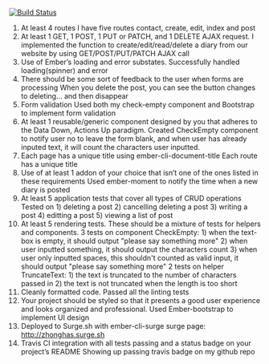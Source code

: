 [![Build Status](https://travis-ci.org/itp404-fall-2018/ember-crud.svg?branch=master)](https://travis-ci.org/itp404-fall-2018/ember-crud)

1) At least 4 routes
    I have five routes contact, create, edit, index and post
2) At least 1 GET, 1 POST, 1 PUT or PATCH, and 1 DELETE AJAX request.
    I implemented the function to create/edit/read/delete a diary from our website by using GET/POST/PUT/PATCH AJAX call
3) Use of Ember’s loading and error substates.
    Successfully handled loading(spinner) and error
4) There should be some sort of feedback to the user when forms are processing
    When you delete the post, you can see the button changes to deleting... and then disappear
5) Form validation
    Used both my check-empty component and Bootstrap to implement form validation
6) At least 1 reusable/generic component designed by you that adheres to the Data Down, Actions Up paradigm.
    Created CheckEmpty component to notify user no to leave the form blank, and when user has already inputed text, it will
    count the characters user inputted.
7) Each page has a unique title using ember-cli-document-title
    Each route has a unique title
8) Use of at least 1 addon of your choice that isn’t one of the ones listed in these requirements
    Used ember-moment to notify the time when a new diary is posted
9) At least 5 application tests that cover all types of CRUD operations
    Tested on 1) deleting a post 2) cancelling deleting a post 3) writing a post 4) editting a post 5) viewing a list of post
10) At least 5 rendering tests. These should be a mixture of tests for helpers and components.
    3 tests on component CheckEmpty:
                1) when the text-box is empty, it should output "please say something more"
                2) when user inputted something, it should output the characters count
                3) when user only inputted spaces, this shouldn't counted as valid input, it should output "please say something more"
    2 tests on helper TruncateText:
                1) the text is truncated to the number of characters passed in
                2) the text is not truncated when the length is too short
11) Cleanly formatted code.
    Passed all the linting tests
12) Your project should be styled so that it presents a good user experience and looks organized and professional.
    Used Ember-bootstrap to implement UI design
13) Deployed to Surge.sh with ember-cli-surge
    surge page: http://zhonghas.surge.sh
14) Travis CI integration with all tests passing and a status badge on your project’s README
    Showing up passing travis badge on my github repo
